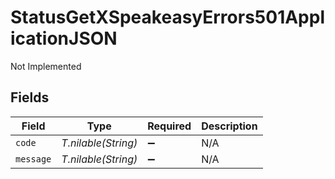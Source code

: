 # StatusGetXSpeakeasyErrors501ApplicationJSON

Not Implemented


## Fields

| Field               | Type                | Required            | Description         |
| ------------------- | ------------------- | ------------------- | ------------------- |
| `code`              | *T.nilable(String)* | :heavy_minus_sign:  | N/A                 |
| `message`           | *T.nilable(String)* | :heavy_minus_sign:  | N/A                 |